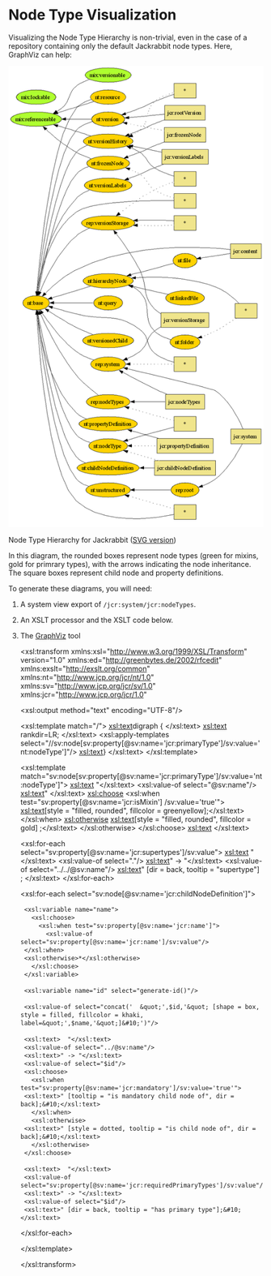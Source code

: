 <!--
   Licensed to the Apache Software Foundation (ASF) under one or more
   contributor license agreements.  See the NOTICE file distributed with
   this work for additional information regarding copyright ownership.
   The ASF licenses this file to You under the Apache License, Version 2.0
   (the "License"); you may not use this file except in compliance with
   the License.  You may obtain a copy of the License at

       http://www.apache.org/licenses/LICENSE-2.0

   Unless required by applicable law or agreed to in writing, software
   distributed under the License is distributed on an "AS IS" BASIS,
   WITHOUT WARRANTIES OR CONDITIONS OF ANY KIND, either express or implied.
   See the License for the specific language governing permissions and
   limitations under the License.
-->

Node Type Visualization
=======================
Visualizing the Node Type Hierarchy is non-trivial, even in the case of a
repository containing only the default Jackrabbit node types. Here,
GraphViz can help:

![Jackrabbit Nodetypes](jackrabbit-nodetypes.png)

Node Type Hierarchy for Jackrabbit ([SVG version](jackrabbit-nodetypes.svg))

In this diagram, the rounded boxes represent node types (green for mixins,
gold for primrary types), with the arrows indicating the node inheritance.
The square boxes represent child node and property definitions.

To generate these diagrams, you will need:

1. A system view export of `/jcr:system/jcr:nodeTypes`.
1. An XSLT processor and the XSLT code below.
1. The [GraphViz](http://graphviz.org/) tool


    <!--
     * Licensed to the Apache Software Foundation (ASF) under one or more
     * contributor license agreements.  See the NOTICE file distributed with
     * this work for additional information regarding copyright ownership.
     * The ASF licenses this file to You under the Apache License, Version 2.0
     * (the "License"); you may not use this file except in compliance with
     * the License.  You may obtain a copy of the License at
     *
     *	http://www.apache.org/licenses/LICENSE-2.0
     *
     * Unless required by applicable law or agreed to in writing, software
     * distributed under the License is distributed on an "AS IS" BASIS,
     * WITHOUT WARRANTIES OR CONDITIONS OF ANY KIND, either express or implied.
     * See the License for the specific language governing permissions and
     * limitations under the License.
    -->
    
    <!--
      A tool for converting the system view of /jcr:system/jcr:nodeTypes
      to GraphViz input (see <http://www.graphviz.org/>).
      
      Usage:
      
      1: Export System View of /jcr:system/jcr:nodeTypes
    
      2: Run XSLT transformation, producing a .dot file, such as with
      
         $ saxon nt-sample.xml jcr-nodetypes-to-dot.xslt > nt-sample.dot
    
      3: Run Graphviz, for instance
      
         $ dot nt-sample.dot -Tsvg -o nt-sample.svg
         
         ...producing nt-sample.svg as output.
    -->
    
    <xsl:transform xmlns:xsl="http://www.w3.org/1999/XSL/Transform"
    		version="1.0"
    		xmlns:ed="http://greenbytes.de/2002/rfcedit"
    		xmlns:exslt="http://exslt.org/common"
    		xmlns:nt="http://www.jcp.org/jcr/nt/1.0"
    		xmlns:sv="http://www.jcp.org/jcr/sv/1.0"
    		xmlns:jcr="http://www.jcp.org/jcr/1.0"
    >
    
    <xsl:output method="text" encoding="UTF-8"/>
    
    <xsl:template match="/">
      <xsl:text>digraph {&#10;</xsl:text>
      <xsl:text>  rankdir=LR;&#10;</xsl:text>
      <xsl:apply-templates select="//sv:node[sv:property[@sv:name='jcr:primaryType']/sv:value='nt:nodeType']"/>
      <xsl:text>}&#10;</xsl:text>
    </xsl:template>
    
    <xsl:template match="sv:node[sv:property[@sv:name='jcr:primaryType']/sv:value='nt:nodeType']">
      <xsl:text>  "</xsl:text>
      <xsl:value-of select="@sv:name"/>
      <xsl:text>" </xsl:text>
      <xsl:choose>
        <xsl:when test="sv:property[@sv:name='jcr:isMixin'] /sv:value='true'">
          <xsl:text>[style = "filled, rounded", fillcolor = greenyellow];</xsl:text>
        </xsl:when>
        <xsl:otherwise>
          <xsl:text>[style = "filled, rounded", fillcolor = gold] ;</xsl:text>
        </xsl:otherwise>
      </xsl:choose>
      <xsl:text>&#10;</xsl:text>
      
      <xsl:for-each select="sv:property[@sv:name='jcr:supertypes']/sv:value">
        <xsl:text>	"</xsl:text>
        <xsl:value-of select="."/>
        <xsl:text>" -> "</xsl:text>
        <xsl:value-of select="../../@sv:name"/>
        <xsl:text>" [dir = back, tooltip = "supertype"] ;&#10;</xsl:text>
      </xsl:for-each>
      
      <xsl:for-each select="sv:node[@sv:name='jcr:childNodeDefinition']">
      
        <xsl:variable name="name">
          <xsl:choose>
            <xsl:when test="sv:property[@sv:name='jcr:name']">
              <xsl:value-of select="sv:property[@sv:name='jcr:name']/sv:value"/>
    	</xsl:when>
    	<xsl:otherwise>*</xsl:otherwise>
          </xsl:choose>
        </xsl:variable>
    
        <xsl:variable name="id" select="generate-id()"/>
        
        <xsl:value-of select="concat('  &quot;',$id,'&quot; [shape = box, style = filled, fillcolor = khaki, label=&quot;',$name,'&quot;]&#10;')"/>
        
        <xsl:text>	"</xsl:text>
        <xsl:value-of select="../@sv:name"/>
        <xsl:text>" -> "</xsl:text>
        <xsl:value-of select="$id"/>
        <xsl:choose>
          <xsl:when test="sv:property[@sv:name='jcr:mandatory']/sv:value='true'">
    	<xsl:text>" [tooltip = "is mandatory child node of", dir = back];&#10;</xsl:text>
          </xsl:when>
          <xsl:otherwise>
    	<xsl:text>" [style = dotted, tooltip = "is child node of", dir = back];&#10;</xsl:text>
          </xsl:otherwise>
        </xsl:choose>
        
        <xsl:text>	"</xsl:text>
        <xsl:value-of select="sv:property[@sv:name='jcr:requiredPrimaryTypes']/sv:value"/>
        <xsl:text>" -> "</xsl:text>
        <xsl:value-of select="$id"/>
        <xsl:text>" [dir = back, tooltip = "has primary type"];&#10;</xsl:text>
    
      </xsl:for-each>
      
    </xsl:template>
    
    </xsl:transform>

